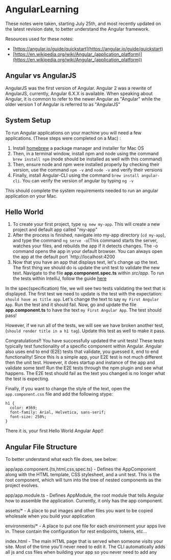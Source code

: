 # AngularLearning

These notes were taken, starting July 25th, and most recently updated on the latest revision date, to better understand the Angular framework.

Resources used for these notes:
* [https://angular.io/guide/quickstart](https://angular.io/guide/quickstart)
* [https://en.wikipedia.org/wiki/Angular_(application_platform)](https://en.wikipedia.org/wiki/Angular_(application_platform))

## Angular vs AngularJS
AngularJS was the first version of Angular. Angular 2 was a rewrite of AngularJS, currently, Angular 6.X.X is available. When speaking about Angular, it is common to refer to the newer Angular as "Angular" while the older version 1 of Angular is referred to as "AngularJS"

## System Setup
To run Angular applications on your machine you will need a few applications. (These steps were completed on a Mac) :

1. Install [homebrew](https://brew.sh/) a package manager and installer for Mac OS
1. Then, in a terminal window, install npm and node using the command `brew install npm` (node should be installed as well with this command)
1. Then, ensure node and npm were installed properly by checking their version, use the command `npm -v` and `node -v` and verify their versions
1. Finally, install Angular-CLI using the command `brew install angular-cli`. You can verify the version of angular by typing `ng -v`
     
This should complete the system requirements needed to run an angular application on your Mac. 

## Hello World

1. To create your first project, type `ng new my-app`. This will create a new project and default app called "my-app"
1. After the process is finished, navigate into my-app directory (`cd my-app`), and type the command `ng serve -o`(This command starts the server, watches your files, and rebuilds the app if it detects changes. The -o command opens the app in your default browser. You can always open the app at the default port `http://localhost:4200
1. Now that you have an app that displays text, let's change up the text. The first thing we should do is update the unit test to validate the new text. Navigate to the file **app.component.spec.ts** within *src/app*. To run the tests within IntelliJ, follow the guide [here](https://www.jetbrains.com/help/idea/run-debug-configuration-karma.html)

In the spec(specification) file, we will see two tests validating the text that is displayed. The first test we need to update is the test with the expectation: `should have as title app`. Let's change the text to say `my First Angular App`. Run the test and it should fail. Now, go and update the file **app.component.ts** to have the text `my First Angular App`. The test should pass! 

However, if we run all of the tests, we will see we have broken another test, (`should render title in a h1 tag`). Update this test as well to make it pass. 

Congratulations!! You have successfully updated the unit tests! These tests typically test functionality of a specific component within Angular. Angular also uses end to end (E2E) tests that validate, you guessed it, end to end functionality! Since this is a simple app, your E2E test is not much different then the unit test. However, it does startup and instance of the app and validate some text! Run the E2E tests through the npm plugin and see what happens. The E2E test should fail as the text you changed is no longer what the test is expecting. 


Finally, if you want to change the style of the text, open the `app.component.css` file and add the following stype:

~~~
h1 {
  color: #369;
  font-family: Arial, Helvetica, sans-serif;
  font-size: 250%;
}
~~~


There it is, your first Hello World Angular App!!

## Angular File Structure

To better understand what each file does, see below:

app/app.component.{ts,html,css,spec.ts} - Defines the AppComponent along with the HTML template, CSS stylesheet, and a unit test. This is the root component, which will turn into the tree of nested components as the project evolves.

app/app.module.ts - Defines AppModule, the root module that tells Angular how to assemble the application. Currently, it only has the app component.

assets/* - A place to put images and other files you want to be copied wholesale when you build your application

environments/* - A place to put one file for each environment your apps live in. These contain the configuration for rest endpoints, tokens, etc...

index.html - The main HTML page that is served when someone visits your site. Most of the time you'll never need to edit it. The CLI automatically adds all js and css files when building your app so you never need to add any <script> or <link> tags here manually
     
karma.conf.js - Unit test configuration for the Karma test runner, used when running ng test

For more information on the files, see the documentation [here](https://angular.io/guide/quickstart)


## Angular Example Application

Follow the tutorial [here](https://angular.io/tutorial/toh-pt0)

Notes: 

* The double braces are Angulars interpolation binding syntax, so {{title}} will get the title property.
* [Pipes](https://angular.io/guide/pipes) are a good way to format strings, currency amounts, dates and other display data. Angular ships with several built-in pipes and you can create your own.
* You can use the angular-cli to generate components. To do so, type `ng generate component <component-name>`

### Components

@Component is a decorator function that specifies the Angular metadata for the component.

The CLI generated three metadata properties:

selector— the component's CSS element selector
templateUrl— the location of the component's template file.
styleUrls— the location of the component's private CSS styles.

The CSS element selector, 'app-heroes', matches the name of the HTML element that identifies this component within a parent component's template.

The ngOnInit is a lifecycle hook Angular calls ngOnInit shortly after creating a component. It's a good place to put initialization logic.

Always export the component class so you can import it elsewhere ... like in the AppModule.
